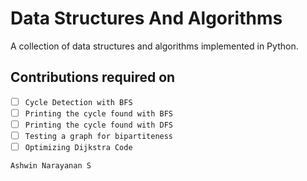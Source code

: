 # Data Structures And Algorithms

A collection of data structures and algorithms implemented in Python.

## Contributions required on

- [ ] `Cycle Detection with BFS`
- [ ] `Printing the cycle found with BFS`
- [ ] `Printing the cycle found with DFS`
- [ ] `Testing a graph for bipartiteness`
- [ ] `Optimizing Dijkstra Code`

`Ashwin Narayanan S`
